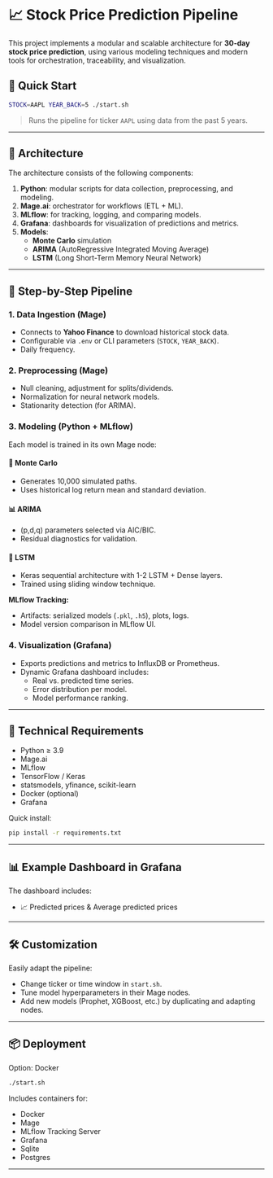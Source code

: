# 📈 Stock Price Prediction Pipeline

This project implements a modular and scalable architecture for **30-day stock price prediction**, using various modeling techniques and modern tools for orchestration, traceability, and visualization.

## 🚀 Quick Start

```bash
STOCK=AAPL YEAR_BACK=5 ./start.sh
```

> Runs the pipeline for ticker `AAPL` using data from the past 5 years.

---

## 📐 Architecture

The architecture consists of the following components:

1. **Python**: modular scripts for data collection, preprocessing, and modeling.
2. **Mage.ai**: orchestrator for workflows (ETL + ML).
3. **MLflow**: for tracking, logging, and comparing models.
4. **Grafana**: dashboards for visualization of predictions and metrics.
5. **Models**:
   - **Monte Carlo** simulation
   - **ARIMA** (AutoRegressive Integrated Moving Average)
   - **LSTM** (Long Short-Term Memory Neural Network)

---

## 🧪 Step-by-Step Pipeline

### 1. Data Ingestion (Mage)

- Connects to **Yahoo Finance** to download historical stock data.
- Configurable via `.env` or CLI parameters (`STOCK`, `YEAR_BACK`).
- Daily frequency.

### 2. Preprocessing (Mage)

- Null cleaning, adjustment for splits/dividends.
- Normalization for neural network models.
- Stationarity detection (for ARIMA).

### 3. Modeling (Python + MLflow)

Each model is trained in its own Mage node:

#### 🔁 Monte Carlo

- Generates 10,000 simulated paths.
- Uses historical log return mean and standard deviation.

#### 📊 ARIMA

- (p,d,q) parameters selected via AIC/BIC.
- Residual diagnostics for validation.

#### 🔮 LSTM

- Keras sequential architecture with 1-2 LSTM + Dense layers.
- Trained using sliding window technique.

**MLflow Tracking:**
- Artifacts: serialized models (`.pkl`, `.h5`), plots, logs.
- Model version comparison in MLflow UI.

### 4. Visualization (Grafana)

- Exports predictions and metrics to InfluxDB or Prometheus.
- Dynamic Grafana dashboard includes:
  - Real vs. predicted time series.
  - Error distribution per model.
  - Model performance ranking.
---

## 🧠 Technical Requirements

- Python ≥ 3.9
- Mage.ai
- MLflow
- TensorFlow / Keras
- statsmodels, yfinance, scikit-learn
- Docker (optional)
- Grafana

Quick install:

```bash
pip install -r requirements.txt
```
---

## 📊 Example Dashboard in Grafana

The dashboard includes:

- 📈 Predicted prices & Average predicted prices
---

## 🛠️ Customization

Easily adapt the pipeline:

- Change ticker or time window in `start.sh`.
- Tune model hyperparameters in their Mage nodes.
- Add new models (Prophet, XGBoost, etc.) by duplicating and adapting nodes.
---

## 📦 Deployment
Option: Docker

```bash
./start.sh
```

Includes containers for:
- Docker 
- Mage
- MLflow Tracking Server
- Grafana
- Sqlite
- Postgres

---
